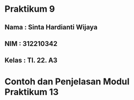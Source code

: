 # Praktikum 9

## Nama : Sinta Hardianti Wijaya

## NIM : 312210342

## Kelas : TI. 22. A3

# Contoh dan Penjelasan Modul Praktikum 13

